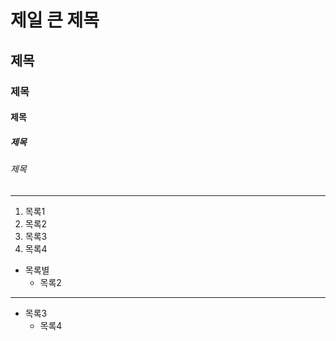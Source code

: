 # 제일 큰 제목
## 제목
### 제목
#### 제목
##### 제목
###### 제목

* * *


1. 목록1
2. 목록2
3. 목록3
4. 목록4

* 목록별
  * 목록2

- - -

- 목록3
  - 목록4
